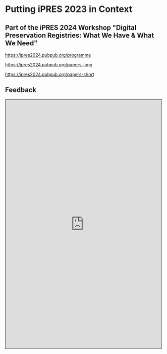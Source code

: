 # Putting iPRES 2023 in Context
## Part of the iPRES 2024 Workshop "Digital Preservation Registries: What We Have & What We Need"

https://ipres2024.pubpub.org/programme

https://ipres2024.pubpub.org/papers-long

https://ipres2024.pubpub.org/papers-short


## Feedback

<iframe src="https://padlet.com/anj/breakout-link/E1Xd49Nyrb6A2GJr-1JkMb0Rm04rJXdD8" style="width: 100%; height: 800px; border: 1px solid black;"></iframe>